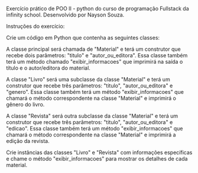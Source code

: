 Exercício prático de POO II - python do curso de programação Fullstack da infinity school. Desenvolvido por Nayson Souza.

Instruções do exercício:

Crie um código em Python que contenha as seguintes classes:

A classe principal será chamada de "Material" e terá um construtor que recebe dois parâmetros: "titulo" e "autor_ou_editora". Essa classe também terá um método chamado "exibir_informacoes" que imprimirá na saída o título e o autor/editora do material.

A classe "Livro" será uma subclasse da classe "Material" e terá um construtor que recebe três parâmetros: "titulo", "autor_ou_editora" e "genero". Essa classe também terá um método "exibir_informacoes" que chamará o método correspondente na classe "Material" e imprimirá o gênero do livro.

A classe "Revista" será outra subclasse da classe "Material" e terá um construtor que recebe três parâmetros: "titulo", "autor_ou_editora" e "edicao". Essa classe também terá um método "exibir_informacoes" que chamará o método correspondente na classe "Material" e imprimirá a edição da revista.

Crie instâncias das classes "Livro" e "Revista" com informações específicas e chame o método "exibir_informacoes" para mostrar os detalhes de cada material.
